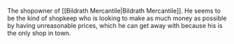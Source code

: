 The shopowner of [[Bildrath Mercantile|Bildrath Mercantile]]. He seems to be the kind of shopkeep who is looking to make as much money as possible by having unreasonable prices, which he can get away with because his is the only shop in town.